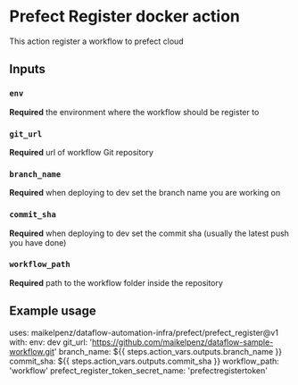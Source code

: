 # Prefect Register docker action
This action register a workflow to prefect cloud
<br>
## Inputs
### `env`
**Required** the environment where the workflow should be register to
### `git_url`
**Required** url of workflow Git repository
### `branch_name`
**Required** when deploying to dev set the branch name you are working on
### `commit_sha`
**Required** when deploying to dev set the commit sha (usually the latest push you have done)
### `workflow_path`
**Required** path to the workflow folder inside the repository


## Example usage
uses: maikelpenz/dataflow-automation-infra/prefect/prefect_register@v1
with:
  env: dev
  git_url: 'https://github.com/maikelpenz/dataflow-sample-workflow.git'
  branch_name: ${{ steps.action_vars.outputs.branch_name }}
  commit_sha: ${{ steps.action_vars.outputs.commit_sha }}
  workflow_path: 'workflow'
  prefect_register_token_secret_name: 'prefectregistertoken'